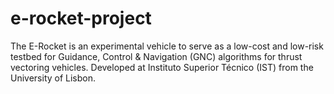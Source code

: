 # e-rocket-project
The E-Rocket is an experimental vehicle to serve as a low-cost and low-risk testbed for Guidance, Control &amp; Navigation (GNC) algorithms for thrust vectoring vehicles. Developed at Instituto Superior Técnico (IST) from the University of Lisbon.
